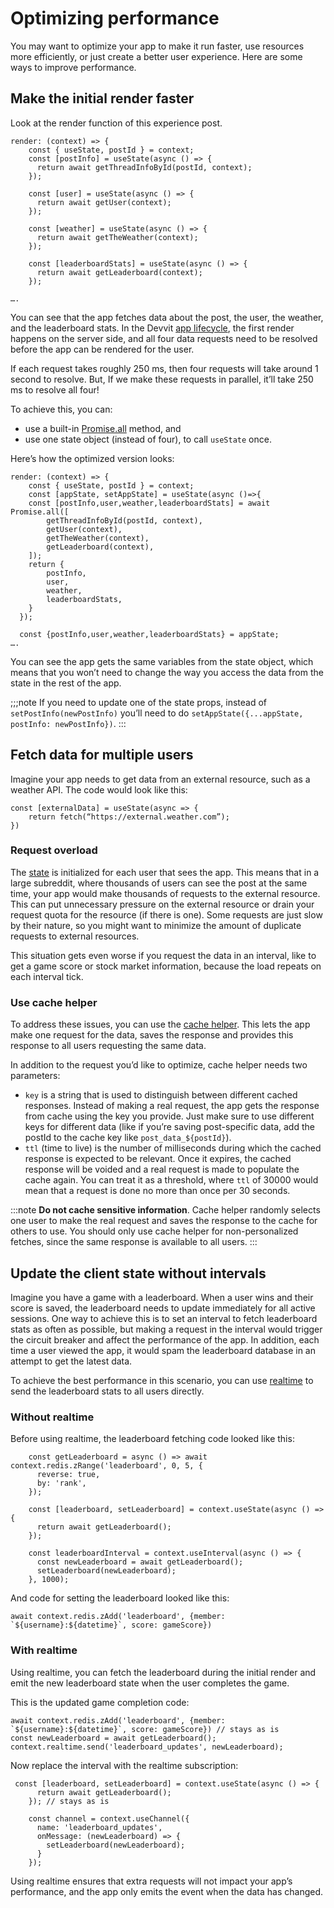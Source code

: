 # Optimizing performance

You may want to optimize your app to make it run faster, use resources more efficiently, or just create a better user experience. Here are some ways to improve performance.

## Make the initial render faster

Look at the render function of this experience post.

```
render: (context) => {
    const { useState, postId } = context;
    const [postInfo] = useState(async () => {
      return await getThreadInfoById(postId, context);
    });

    const [user] = useState(async () => {
      return await getUser(context);
    });

    const [weather] = useState(async () => {
      return await getTheWeather(context);
    });

    const [leaderboardStats] = useState(async () => {
      return await getLeaderboard(context);
    });

….

```

You can see that the app fetches data about the post, the user, the weather, and the leaderboard stats. In the Devvit [app lifecycle](app_lifecycle.md), the first render happens on the server side, and all four data requests need to be resolved before the app can be rendered for the user.

If each request takes roughly 250 ms, then four requests will take around 1 second to resolve. But, If we make these requests in parallel, it’ll take 250 ms to resolve all four!

To achieve this, you can:

- use a built-in [Promise.all](https://developer.mozilla.org/en-US/docs/Web/JavaScript/Reference/Global_Objects/Promise/all) method, and
- use one state object (instead of four), to call `useState` once.

Here’s how the optimized version looks:

```
render: (context) => {
    const { useState, postId } = context;
    const [appState, setAppState] = useState(async ()=>{
    const [postInfo,user,weather,leaderboardStats] = await Promise.all([
        getThreadInfoById(postId, context),
        getUser(context),
        getTheWeather(context),
        getLeaderboard(context),
    ]);
    return {
        postInfo,
        user,
        weather,
        leaderboardStats,
    }
  });

  const {postInfo,user,weather,leaderboardStats} = appState;
….
```

You can see the app gets the same variables from the state object, which means that you won’t need to change the way you access the data from the state in the rest of the app.

;;;note
If you need to update one of the state props, instead of
`setPostInfo(newPostInfo)` you’ll need to do `setAppState({...appState, postInfo: newPostInfo})`.
:::

## Fetch data for multiple users

Imagine your app needs to get data from an external resource, such as a weather API. The code would look like this:

```
const [externalData] = useState(async => {
    return fetch(“https://external.weather.com”);
})
```

### Request overload

The [state](app_lifecycle.md#state-variables) is initialized for each user that sees the app. This means that in a large subreddit, where thousands of users can see the post at the same time, your app would make thousands of requests to the external resource. This can put unnecessary pressure on the external resource or drain your request quota for the resource (if there is one). Some requests are just slow by their nature, so you might want to minimize the amount of duplicate requests to external resources.

This situation gets even worse if you request the data in an interval, like to get a game score or stock market information, because the load repeats on each interval tick.

### Use cache helper

To address these issues, you can use the [cache helper](./capabilities/cache.md). This lets the app make one request for the data, saves the response and provides this response to all users requesting the same data.

In addition to the request you’d like to optimize, cache helper needs two parameters:

- `key` is a string that is used to distinguish between different cached responses. Instead of making a real request, the app gets the response from cache using the key you provide. Just make sure to use different keys for different data (like if you’re saving post-specific data, add the postId to the cache key like `post_data_${postId}`).
- `ttl` (time to live) is the number of milliseconds during which the cached response is expected to be relevant. Once it expires, the cached response will be voided and a real request is made to populate the cache again. You can treat it as a threshold, where `ttl` of 30000 would mean that a request is done no more than once per 30 seconds.

:::note
**Do not cache sensitive information**. Cache helper randomly selects one user to make the real request and saves the response to the cache for others to use. You should only use cache helper for non-personalized fetches, since the same response is available to all users.
:::

## Update the client state without intervals

Imagine you have a game with a leaderboard. When a user wins and their score is saved, the leaderboard needs to update immediately for all active sessions. One way to achieve this is to set an interval to fetch leaderboard stats as often as possible, but making a request in the interval would trigger the circuit breaker and affect the performance of the app. In addition, each time a user viewed the app, it would spam the leaderboard database in an attempt to get the latest data.

To achieve the best performance in this scenario, you can use [realtime](./capabilities/realtime.md) to send the leaderboard stats to all users directly.

### Without realtime

Before using realtime, the leaderboard fetching code looked like this:

```
    const getLeaderboard = async () => await context.redis.zRange('leaderboard', 0, 5, {
      reverse: true,
      by: 'rank',
    });

    const [leaderboard, setLeaderboard] = context.useState(async () => {
      return await getLeaderboard();
    });

    const leaderboardInterval = context.useInterval(async () => {
      const newLeaderboard = await getLeaderboard();
      setLeaderboard(newLeaderboard);
    }, 1000);
```

And code for setting the leaderboard looked like this:

```
await context.redis.zAdd('leaderboard', {member: `${username}:${datetime}`, score: gameScore})
```

### With realtime

Using realtime, you can fetch the leaderboard during the initial render and emit the new leaderboard state when the user completes the game.

This is the updated game completion code:

```
await context.redis.zAdd('leaderboard', {member: `${username}:${datetime}`, score: gameScore}) // stays as is
const newLeaderboard = await getLeaderboard();
context.realtime.send('leaderboard_updates', newLeaderboard);
```

Now replace the interval with the realtime subscription:

```
 const [leaderboard, setLeaderboard] = context.useState(async () => {
      return await getLeaderboard();
    }); // stays as is

    const channel = context.useChannel({
      name: 'leaderboard_updates',
      onMessage: (newLeaderboard) => {
        setLeaderboard(newLeaderboard);
      }
    });
```

Using realtime ensures that extra requests will not impact your app’s performance, and the app only emits the event when the data has changed.
